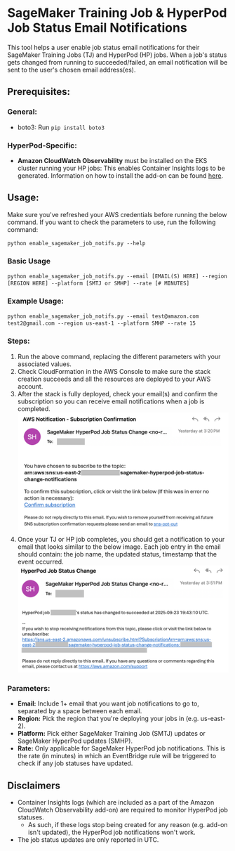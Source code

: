 # SageMaker Training Job & HyperPod Job Status Email Notifications
This tool helps a user enable job status email notifications for their SageMaker Training Jobs (TJ) and HyperPod (HP) jobs. 
When a job's status gets changed from running to succeeded/failed, an email notification will be sent to the user's chosen email address(es). 
## Prerequisites:
### General: 
- boto3: Run ```pip install boto3```
### HyperPod-Specific: 
- **Amazon CloudWatch Observability** must be installed on the EKS cluster running your HP jobs: This enables Container Insights logs to be generated. Information on how to install the add-on can be found [here](https://docs.aws.amazon.com/AmazonCloudWatch/latest/monitoring/install-CloudWatch-Observability-EKS-addon.html). 
## Usage:
Make sure you've refreshed your AWS credentials before running the below command. If you want to check the parameters to use, run the following command:
```
python enable_sagemaker_job_notifs.py --help
```
### Basic Usage
```
python enable_sagemaker_job_notifs.py --email [EMAIL(S) HERE] --region [REGION HERE] --platform [SMTJ or SMHP] --rate [# MINUTES]
```
### Example Usage:
```
python enable_sagemaker_job_notifs.py --email test@amazon.com test2@gmail.com --region us-east-1 --platform SMHP --rate 15
```
### Steps:
1. Run the above command, replacing the different parameters with your associated values.
2. Check CloudFormation in the AWS Console to make sure the stack creation succeeds and all the resources are deployed to your AWS account. 
3. After the stack is fully deployed, check your email(s) and confirm the subscription so you can receive email notifications when a job is completed. 
![An image displaying the subscription email the user will receive upon stack completion.](../imgs/job_subscription_example.png)
4. Once your TJ or HP job completes, you should get a notification to your email that looks similar to the below image. Each job entry in the email should contain: the job name, the updated status, timestamp that the event occurred. 
![An image displaying an example of a job notification email that the user will receive when a job completes.](../imgs/job_notification_example.png)
### Parameters:
- **Email:** Include 1+ email that you want job notifications to go to, separated by a space between each email.  
- **Region:** Pick the region that you're deploying your jobs in (e.g. us-east-2). 
- **Platform:** Pick either SageMaker Training Job (SMTJ) updates or SageMaker HyperPod updates (SMHP).
- **Rate:** Only applicable for SageMaker HyperPod job notifications. This is the rate (in minutes) in which an EventBridge rule will be triggered to check if any job statuses have updated. 
## Disclaimers
* Container Insights logs (which are included as a part of the Amazon CloudWatch Observability add-on) are required to monitor HyperPod job statuses. 
  * As such, if these logs stop being created for any reason (e.g. add-on isn't updated), the HyperPod job notifications won't work.  
* The job status updates are only reported in UTC. 